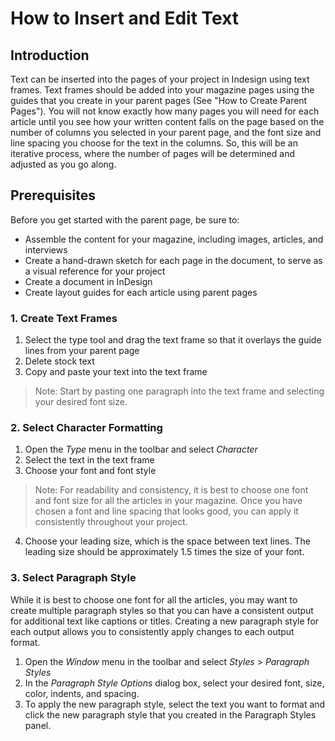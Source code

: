 # How to Insert and Edit Text

## Introduction

Text can be inserted into the pages of your project in Indesign using text frames. Text frames should be added into your magazine pages using the guides that you create in your parent pages (See "How to Create Parent Pages"). You will not know exactly how many pages you will need for each article until you see how your written content falls on the page based on the number of columns you selected in your parent page, and the font size and line spacing you choose for the text in the columns. So, this will be an iterative process, where the number of pages will be determined and adjusted as you go along.

## Prerequisites
Before you get started with the parent page, be sure to:
- Assemble the content for your magazine, including images, articles, and interviews
- Create a hand-drawn sketch for each page in the document, to serve as a visual reference for your project
- Create a document in InDesign
- Create layout guides for each article using parent pages

### 1. Create Text Frames
1. Select the type tool and drag the text frame so that it overlays the guide lines from your parent page
2. Delete stock text
3. Copy and paste your text into the text frame
>Note: Start by pasting one paragraph into the text frame and selecting your desired font size.

### 2. Select Character Formatting

1. Open the _Type_ menu in the toolbar and select _Character_
2. Select the text in the text frame
3. Choose your font and font style
>Note: For readability and consistency, it is best to choose one font and font size for all the articles in your magazine. Once you have chosen a font and line spacing that looks good, you can apply it consistently throughout your project.
4. Choose your leading size, which is the space between text lines. The leading size should be approximately 1.5 times the size of your font.

### 3. Select Paragraph Style

While it is best to choose one font for all the articles, you may want to create multiple paragraph styles so that you can have a consistent output for additional text like captions or titles. Creating a new paragraph style for each output allows you to consistently apply changes to each output format.

1. Open the _Window_ menu in the toolbar and select _Styles_ > _Paragraph Styles_
2. In the _Paragraph Style Options_ dialog box, select your desired font, size, color, indents, and spacing.
3. To apply the new paragraph style, select the text you want to format and click the new paragraph style that you created in the Paragraph Styles panel.